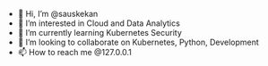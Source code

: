 - 👋 Hi, I’m @sauskekan
- 👀 I’m interested in Cloud and Data Analytics
- 🌱 I’m currently learning Kubernetes Security
- 💞️ I’m looking to collaborate on Kubernetes, Python, Development 
- 📫 How to reach me @127.0.0.1

<!---
sauskekan/sauskekan is a ✨ special ✨ repository because its `README.md` (this file) appears on your GitHub profile.
You can click the Preview link to take a look at your changes.
--->

